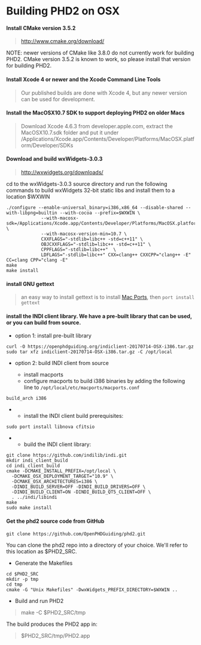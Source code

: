 # Building PHD2 on OSX

#### Install CMake version 3.5.2

> http://www.cmake.org/download/

NOTE: newer versions of CMake like 3.8.0 do not currently work for building PHD2. CMake version 3.5.2 is known to work, so please install that version for building PHD2.

#### Install Xcode 4 or newer and the Xcode Command Line Tools

> Our published builds are done with Xcode 4, but any newer version can be used for development.

#### Install the MacOSX10.7 SDK to support deploying PHD2 on older Macs

> Download Xcode 4.6.3 from developer.apple.com, extract the MacOSX10.7.sdk folder and put it under /Applications/Xcode.app/Contents/Developer/Platforms/MacOSX.platform/Developer/SDKs

#### Download and build wxWidgets-3.0.3

> http://wxwidgets.org/downloads/

cd to the wxWidgets-3.0.3 source directory and run the following commands to build wxWidgets 32-bit static libs and install them to a location $WXWIN

```
./configure --enable-universal_binary=i386,x86_64 --disable-shared --with-libpng=builtin --with-cocoa --prefix=$WXWIN \
             --with-macosx-sdk=/Applications/Xcode.app/Contents/Developer/Platforms/MacOSX.platform/Developer/SDKs/MacOSX10.7.sdk/ \
             --with-macosx-version-min=10.7 \
             CXXFLAGS="-stdlib=libc++ -std=c++11" \
             OBJCXXFLAGS="-stdlib=libc++ -std=c++11" \
             CPPFLAGS="-stdlib=libc++"  \
             LDFLAGS="-stdlib=libc++" CXX=clang++ CXXCPP="clang++ -E" CC=clang CPP="clang -E"
make
make install
```

#### install GNU gettext

> an easy way to install gettext is to install [Mac Ports](https://www.macports.org/install.php), then ```port install gettext```

#### install the INDI client library.  We have a pre-built library that can be used, or you can build from source.

  * option 1: install pre-built library

```
curl -O https://openphdguiding.org/indiclient-20170714-OSX-i386.tar.gz
sudo tar xfz indiclient-20170714-OSX-i386.tar.gz -C /opt/local
```

  * option 2: build INDI client from source

      * install macports
      * configure macports to build i386 binaries by adding the following line to `/opt/local/etc/macports/macports.conf`

```
build_arch i386
```

  *
    * install the INDI client build prerequisites:

```
sudo port install libnova cfitsio
```

  *
    * build the INDI client library:

```
git clone https://github.com/indilib/indi.git
mkdir indi_client_build
cd indi_client_build
cmake -DCMAKE_INSTALL_PREFIX=/opt/local \
  -DCMAKE_OSX_DEPLOYMENT_TARGET="10.9" \
  -DCMAKE_OSX_ARCHITECTURES=i386 \
  -DINDI_BUILD_SERVER=OFF -DINDI_BUILD_DRIVERS=OFF \
  -DINDI_BUILD_CLIENT=ON -DINDI_BUILD_QT5_CLIENT=OFF \
  . ../indi/libindi
make
sudo make install
```

#### Get the phd2 source code from GitHub

```git clone https://github.com/OpenPHDGuiding/phd2.git```

You can clone the phd2 repo into a directory of your choice. We'll refer to this location as $PHD2\_SRC.

  * Generate the Makefiles

```
cd $PHD2_SRC
mkdir -p tmp
cd tmp
cmake -G "Unix Makefiles" -DwxWidgets_PREFIX_DIRECTORY=$WXWIN ..
```

  * Build and run PHD2

> make -C $PHD2\_SRC/tmp

The build produces the PHD2 app in:

> $PHD2\_SRC/tmp/PHD2.app
